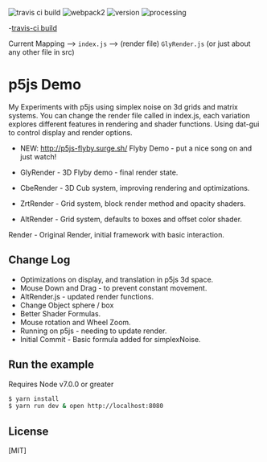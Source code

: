 ![travis ci build](https://travis-ci.org/pjkarlik/p5js.svg?branch=master)
![webpack2](https://img.shields.io/badge/webpack-2.0-brightgreen.svg) ![version](https://img.shields.io/badge/version-0.1.0-yellow.svg) ![processing](https://img.shields.io/badge/p5js-0.5.11-blue.svg)

-[travis-ci build](https://travis-ci.org/pjkarlik/p5js)


  Current Mapping --> ```index.js``` --> (render file) ```GlyRender.js``` (or just about any other file in src)


# p5js Demo
  My Experiments with p5js using simplex noise on 3d grids and matrix systems.
  You can change the render file called in index.js, each variation
  explores different features in rendering and shader functions. Using dat-gui
  to control display and render options.

  * NEW: http://p5js-flyby.surge.sh/ Flyby Demo - put a nice song on and just watch!


  * GlyRender - 3D Flyby demo - final render state.

  * CbeRender - 3D Cub system, improving rendering and optimizations.

  * ZrtRender - Grid system, block render method and opacity shaders.

  * AltRender - Grid system, defaults to boxes and offset color shader.


  Render - Original Render, initial framework with basic interaction.

## Change Log
  * Optimizations on display, and translation in p5js 3d space.
  * Mouse Down and Drag - to prevent constant movement.
  * AltRender.js - updated render functions.
  * Change Object sphere / box
  * Better Shader Formulas.
  * Mouse rotation and Wheel Zoom.
  * Running on p5js - needing to update render.
  * Initial Commit - Basic formula added for simplexNoise.

## Run the example
  Requires Node v7.0.0 or greater

```bash
$ yarn install
$ yarn run dev & open http://localhost:8080
```

## License

[MIT]
